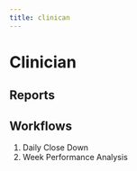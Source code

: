 ```yaml
---
title: clinican
---
```


# Clinician

## Reports

## Workflows

1. Daily Close Down
2. Week Performance Analysis
